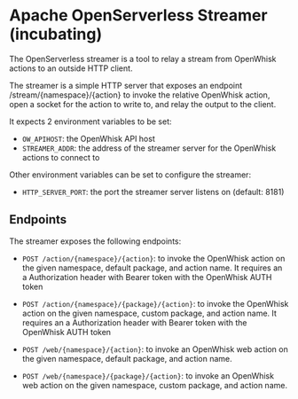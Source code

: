 <!--
  ~ Licensed to the Apache Software Foundation (ASF) under one
  ~ or more contributor license agreements.  See the NOTICE file
  ~ distributed with this work for additional information
  ~ regarding copyright ownership.  The ASF licenses this file
  ~ to you under the Apache License, Version 2.0 (the
  ~ "License"); you may not use this file except in compliance
  ~ with the License.  You may obtain a copy of the License at
  ~
  ~   http://www.apache.org/licenses/LICENSE-2.0
  ~
  ~ Unless required by applicable law or agreed to in writing,
  ~ software distributed under the License is distributed on an
  ~ "AS IS" BASIS, WITHOUT WARRANTIES OR CONDITIONS OF ANY
  ~ KIND, either express or implied.  See the License for the
  ~ specific language governing permissions and limitations
  ~ under the License.
-->

# Apache OpenServerless Streamer (incubating)

The OpenServerless streamer is a tool to relay a stream from OpenWhisk actions to an outside
HTTP client.

The streamer is a simple HTTP server that exposes an endpoint /stream/{namespace}/{action} to 
invoke the relative OpenWhisk action, open a socket for the action to write to, and relay the
output to the client.

It expects 2 environment variables to be set:
- `OW_APIHOST`: the OpenWhisk API host
- `STREAMER_ADDR`: the address of the streamer server for the OpenWhisk actions to connect to

Other environment variables can be set to configure the streamer:

- `HTTP_SERVER_PORT`: the port the streamer server listens on (default: 8181)


## Endpoints

The streamer exposes the following endpoints:

- `POST /action/{namespace}/{action}`: to invoke the OpenWhisk action on the given namespace, default package, and action name. It requires an a Authorization header with Bearer token with the OpenWhisk AUTH token
- `POST /action/{namespace}/{package}/{action}`: to invoke the OpenWhisk action on the given namespace, custom package, and action name. It requires an a Authorization header with Bearer token with the OpenWhisk AUTH token

- `POST /web/{namespace}/{action}`: to invoke an OpenWhisk web action on the given namespace, default package, and action name.
- `POST /web/{namespace}/{package}/{action}`: to invoke an OpenWhisk web action on the given namespace, custom package, and action name.